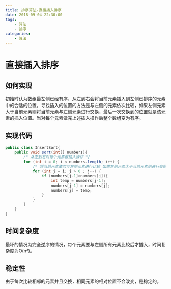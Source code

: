 ```yaml
---
title: 排序算法-直接插入排序
date: 2018-09-04 22:30:00
tags: 
    - 算法
    - 排序
categories: 
    - 算法
---
```

# 直接插入排序
## 如何实现
初始时认为数组最左侧已经有序，从左到右会将当前元素插入到左侧已排序的元素中的合适的位置。寻找插入的位置的方法是与左侧的元素依次比较，如果左侧元素大于当前元素则将当前元素与左侧元素进行交换，最后一次交换到的位置就是该元素的插入位置。当对每个元素做完上述插入操作后整个数组变为有序。
<!-- more -->
## 实现代码
```java
public class InsertSort{
    public void sort(int[] numbers){
        /* 从左到右对每个元素做插入操作 */
        for (int i = 0; i < numbers.length; i++) {
            /* 将当前元素依次与左侧元素进行比较 如果左侧元素大于当前元素则进行交换 */
            for (int j = i; j > 0 ; j--) {
                if (numbers[j-1]>numbers[j]){
                    int temp = numbers[j-1];
                    numbers[j-1] = numbers[j];
                    numbers[j] = temp;
                }
            }
        }
    }
}
```  
## 时间复杂度
最坏的情况为完全逆序的情况，每个元素要与左侧所有元素比较后才插入，时间复杂度为O(n²)。
## 稳定性
由于每次比较相邻的元素并且交换，相同元素的相对位置不会改变，是稳定的。